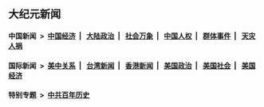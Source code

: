 ## 大纪元新闻

#### 中国新闻 &nbsp;>&nbsp; [中国经济](indexes/ncid283/README.md?06132045) &nbsp;| &nbsp; [大陆政治](indexes/ncid277/README.md?06132045) &nbsp;| &nbsp; [社会万象](indexes/ncid282/README.md?06132045) &nbsp;| &nbsp; [中国人权](indexes/ncid278/README.md?06132045) &nbsp;| &nbsp; [群体事件](indexes/ncid279/README.md?06132045) &nbsp;| &nbsp; [天灾人祸](indexes/ncid280/README.md?06132045)

#### 国际新闻 &nbsp;>&nbsp; [美中关系](indexes/nf1412576/README.md?06132045) &nbsp;| &nbsp; [台湾新闻](indexes/ncid1349361/README.md?06132045) &nbsp;| &nbsp; [香港新闻](indexes/ncid1349362/README.md?06132045) &nbsp;| &nbsp; [美国政治](indexes/ncid1078159/README.md?06132045) &nbsp;| &nbsp; [美国社会](indexes/ncid1078160/README.md?06132045) &nbsp;| &nbsp; [美国经济](indexes/ncid1078158/README.md?06132045)

#### 特别专题 &nbsp;>&nbsp; [中共百年历史](https://github.com/epoch-news/epoch-special/blob/master/README.md?06132045)  

